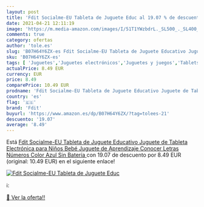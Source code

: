 ```yaml
---
layout: post
title: 'Fdit Socialme-EU Tableta de Juguete Educ al 19.07 % de descuento'
date: 2021-04-21 12:11:19
image: 'https://m.media-amazon.com/images/I/51T1YWzbdrL._SL500_._SL400_.jpg'
comments: true
category: ofertas
author: 'tole.es'
slug: 'B07H64Y6ZX-es Fdit Socialme-EU Tableta de Juguete Educativo Juguete de...'
sku: 'B07H64Y6ZX-es'
tags: [ 'Juguetes','Juguetes electrónicos','Juguetes y juegos','Tablets para niños','Tablets y accesorios para niños','bebé','fdit', ]
actualPrice: 8.49 EUR
currency: EUR
price: 8.49
comparePrice: 10.49 EUR
prodname: 'Fdit Socialme-EU Tableta de Juguete Educativo Juguete de Tableta Electrónica para Niños Bebé Juguete de Aprendizaje Conocer Letras Números Color Azul  Sin Batería '
country: 'es'
flag: '🇪🇸'
brand: 'Fdit'
buyurl: 'https://www.amazon.es/dp/B07H64Y6ZX/?tag=tolees-21'
descuento: '19.07'
average: '8.49'
---
```


Está [Fdit Socialme-EU Tableta de Juguete Educativo Juguete de Tableta Electrónica para Niños Bebé Juguete de Aprendizaje Conocer Letras Números Color Azul  Sin Batería ](https://www.amazon.es/dp/B07H64Y6ZX/?tag=tolees-21) con 19.07 de descuento por 8.49 EUR (original: 10.49 EUR) en el siguiente enlace!

[![Fdit Socialme-EU Tableta de Juguete Educ](https://m.media-amazon.com/images/I/51T1YWzbdrL._SL500_._SL400_.jpg)](https://www.amazon.es/dp/B07H64Y6ZX/?tag=tolees-21)

ℹ️:


[🛒 Ver la oferta!!](https://www.amazon.es/dp/B07H64Y6ZX/?tag=tolees-21)
